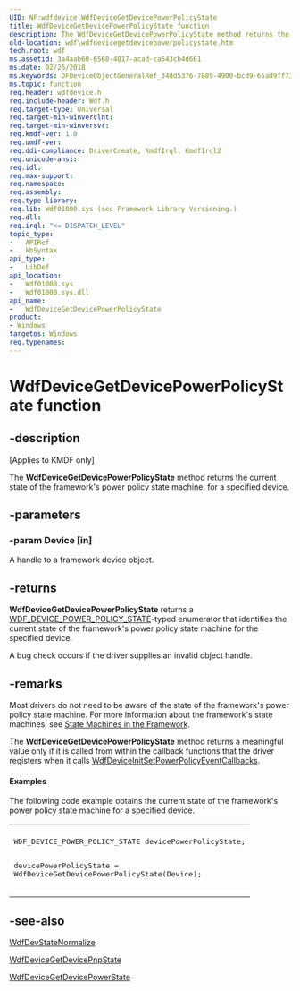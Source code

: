 ```yaml
---
UID: NF:wdfdevice.WdfDeviceGetDevicePowerPolicyState
title: WdfDeviceGetDevicePowerPolicyState function
description: The WdfDeviceGetDevicePowerPolicyState method returns the current state of the framework's power policy state machine, for a specified device.
old-location: wdf\wdfdevicegetdevicepowerpolicystate.htm
tech.root: wdf
ms.assetid: 3a4aab60-6568-4017-acad-ca643cb4d661
ms.date: 02/26/2018
ms.keywords: DFDeviceObjectGeneralRef_34dd5376-7889-4900-bcd9-65ad9ff732e2.xml, WdfDeviceGetDevicePowerPolicyState, WdfDeviceGetDevicePowerPolicyState method, kmdf.wdfdevicegetdevicepowerpolicystate, wdf.wdfdevicegetdevicepowerpolicystate, wdfdevice/WdfDeviceGetDevicePowerPolicyState
ms.topic: function
req.header: wdfdevice.h
req.include-header: Wdf.h
req.target-type: Universal
req.target-min-winverclnt: 
req.target-min-winversvr: 
req.kmdf-ver: 1.0
req.umdf-ver: 
req.ddi-compliance: DriverCreate, KmdfIrql, KmdfIrql2
req.unicode-ansi: 
req.idl: 
req.max-support: 
req.namespace: 
req.assembly: 
req.type-library: 
req.lib: Wdf01000.sys (see Framework Library Versioning.)
req.dll: 
req.irql: "<= DISPATCH_LEVEL"
topic_type:
-	APIRef
-	kbSyntax
api_type:
-	LibDef
api_location:
-	Wdf01000.sys
-	Wdf01000.sys.dll
api_name:
-	WdfDeviceGetDevicePowerPolicyState
product:
- Windows
targetos: Windows
req.typenames: 
---
```


# WdfDeviceGetDevicePowerPolicyState function


## -description


<p class="CCE_Message">[Applies to KMDF only]</p>

The <b>WdfDeviceGetDevicePowerPolicyState</b> method returns the current state of the framework's power policy state machine, for a specified device.


## -parameters




### -param Device [in]

A handle to a framework device object.


## -returns



<b>WdfDeviceGetDevicePowerPolicyState</b> returns a <a href="https://msdn.microsoft.com/library/windows/hardware/ff551275">WDF_DEVICE_POWER_POLICY_STATE</a>-typed enumerator that identifies the current state of the framework's power policy state machine for the specified device. 

A bug check occurs if the driver supplies an invalid object handle.




## -remarks



Most drivers do not need to be aware of the state of the framework's power policy state machine. For more information about the framework's state machines, see <a href="https://msdn.microsoft.com/5ef307c6-0310-4a83-a63f-3a6d96782013">State Machines in the Framework</a>.

The <b>WdfDeviceGetDevicePowerPolicyState</b> method returns a meaningful value only if it is called from within the callback functions that the driver registers when it calls <a href="https://msdn.microsoft.com/library/windows/hardware/ff546774">WdfDeviceInitSetPowerPolicyEventCallbacks</a>.


#### Examples

The following code example obtains the current state of the framework's power policy state machine for a specified device.

<div class="code"><span codelanguage=""><table>
<tr>
<th></th>
</tr>
<tr>
<td>
<pre>WDF_DEVICE_POWER_POLICY_STATE devicePowerPolicyState;

devicePowerPolicyState = WdfDeviceGetDevicePowerPolicyState(Device);</pre>
</td>
</tr>
</table></span></div>



## -see-also




<a href="https://msdn.microsoft.com/library/windows/hardware/ff546966">WdfDevStateNormalize</a>



<a href="https://msdn.microsoft.com/library/windows/hardware/ff545969">WdfDeviceGetDevicePnpState</a>



<a href="https://msdn.microsoft.com/library/windows/hardware/ff545985">WdfDeviceGetDevicePowerState</a>
 

 

